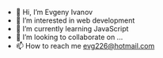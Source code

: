 - 👋 Hi, I’m Evgeny Ivanov
- 👀 I’m interested in web development
- 🌱 I’m currently learning JavaScript
- 💞️ I’m looking to collaborate on ...
- 📫 How to reach me evg226@hotmail.com

<!---
evg226/evg226 is a ✨ special ✨ repository because its `README.md` (this file) appears on your GitHub profile.
You can click the Preview link to take a look at your changes.
--->
